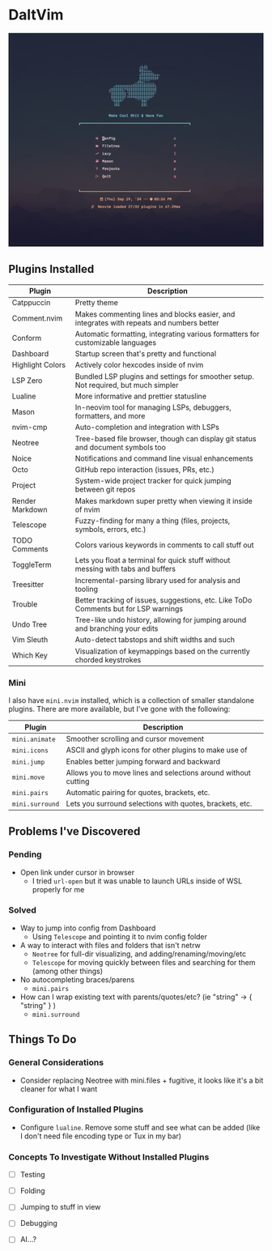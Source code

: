 # DaltVim

!["DaltVim Dashboard"](./assets/dashboard.jpg)

## Plugins Installed

| Plugin | Description |
| - | - |
| Catppuccin | Pretty theme |
| Comment.nvim | Makes commenting lines and blocks easier, and integrates with repeats and numbers better |
| Conform | Automatic formatting, integrating various formatters for customizable languages |
| Dashboard | Startup screen that's pretty and functional |
| Highlight Colors | Actively color hexcodes inside of nvim |
| LSP Zero | Bundled LSP plugins and settings for smoother setup. Not required, but much simpler |
| Lualine | More informative and prettier statusline |
| Mason | In-neovim tool for managing LSPs, debuggers, formatters, and more |
| nvim-cmp | Auto-completion and integration with LSPs |
| Neotree | Tree-based file browser, though can display git status and document symbols too |
| Noice | Notifications and command line visual enhancements |
| Octo | GitHub repo interaction (issues, PRs, etc.) |
| Project | System-wide project tracker for quick jumping between git repos |
| Render Markdown | Makes markdown super pretty when viewing it inside of nvim |
| Telescope | Fuzzy-finding for many a thing (files, projects, symbols, errors, etc.) |
| TODO Comments | Colors various keywords in comments to call stuff out |
| ToggleTerm | Lets you float a terminal for quick stuff without messing with tabs and buffers |
| Treesitter | Incremental-parsing library used for analysis and tooling |
| Trouble | Better tracking of issues, suggestions, etc. Like ToDo Comments but for LSP warnings |
| Undo Tree | Tree-like undo history, allowing for jumping around and branching your edits |
| Vim Sleuth | Auto-detect tabstops and shift widths and such |
| Which Key | Visualization of keymappings based on the currently chorded keystrokes |

### Mini

I also have `mini.nvim` installed, which is a collection of smaller standalone plugins.
There are more available, but I've gone with the following:  

| Plugin | Description |
| - | - |
| `mini.animate` | Smoother scrolling and cursor movement |
| `mini.icons` | ASCII and glyph icons for other plugins to make use of |
| `mini.jump` | Enables better jumping forward and backward |
| `mini.move` | Allows you to move lines and selections around without cutting |
| `mini.pairs` | Automatic pairing for quotes, brackets, etc. |
| `mini.surround` | Lets you surround selections with quotes, brackets, etc. |

## Problems I've Discovered

### Pending

- Open link under cursor in browser
    - I tried `url-open` but it was unable to launch URLs inside of WSL properly for me

### Solved

- Way to jump into config from Dashboard
    - Using `Telescope` and pointing it to nvim config folder
- A way to interact with files and folders that isn't netrw
    - `Neotree` for full-dir visualizing, and adding/renaming/moving/etc
    - `Telescope` for moving quickly between files and searching for them (among other things)
- No autocompleting braces/parens
    - `mini.pairs`
- How can I wrap existing text with parents/quotes/etc? (ie "string" -> { "string" } )
    - `mini.surround`

## Things To Do

### General Considerations

- Consider replacing Neotree with mini.files + fugitive, it looks like it's a bit cleaner for what I want

### Configuration of Installed Plugins

- Configure `lualine`. Remove some stuff and see what can be added (like I don't need file encoding type or Tux in my bar)

### Concepts To Investigate Without Installed Plugins

- [ ] Testing
- [ ] Folding
- [ ] Jumping to stuff in view
- [ ] Debugging
- [ ] AI...?

